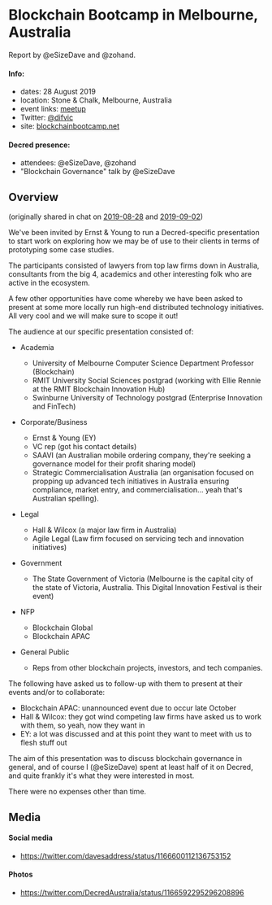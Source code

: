 # Blockchain Bootcamp in Melbourne, Australia

Report by @eSizeDave and @zohand.

#### Info:

- dates: 28 August 2019
- location: Stone & Chalk, Melbourne, Australia
- event links: [meetup](https://www.meetup.com/blockchaincentre/events/263601014/)
- Twitter: [@difvic](https://twitter.com/difvic)
- site: [blockchainbootcamp.net](https://www.blockchainbootcamp.net/)

#### Decred presence:

- attendees: @eSizeDave, @zohand
- "Blockchain Governance" talk by @eSizeDave

## Overview

(originally shared in chat on [2019-08-28](https://matrix.to/#/!OfChXgczrIlpEZSFAv:decred.org/$156697235011245SxvJY:decred.org) and [2019-09-02](https://matrix.to/#/!aNPTuiryMFmdMQWUzb:decred.org/$156739040517633gdQNG:decred.org))

We've been invited by Ernst & Young to run a Decred-specific presentation to start work on exploring how we may be of use to their clients in terms of prototyping some case studies.

The participants consisted of lawyers from top law firms down in Australia, consultants from the big 4, academics and other interesting folk who are active in the ecosystem.

A few other opportunities have come whereby we have been asked to present at some more locally run high-end distributed technology initiatives. All very cool and we will make sure to scope it out!

The audience at our specific presentation consisted of:

- Academia
  - University of Melbourne Computer Science Department Professor (Blockchain)
  - RMIT University Social Sciences postgrad (working with Ellie Rennie at the RMIT Blockchain Innovation Hub)
  - Swinburne University of Technology postgrad (Enterprise Innovation and FinTech)

- Corporate/Business
  - Ernst & Young (EY)
  - VC rep (got his contact details)
  - SAAVI (an Australian mobile ordering company, they're seeking a governance model for their profit sharing model)
  - Strategic Commercialisation Australia (an organisation focused on propping up advanced tech initiatives in Australia ensuring compliance, market entry, and commercialisation... yeah that's Australian spelling).

- Legal
  - Hall & Wilcox (a major law firm in Australia)
  - Agile Legal (Law firm focused on servicing tech and innovation initiatives)

- Government
  - The State Government of Victoria (Melbourne is the capital city of the state of Victoria, Australia. This Digital Innovation Festival is their event)

- NFP
  - Blockchain Global
  - Blockchain APAC

- General Public
  - Reps from other blockchain projects, investors, and tech companies.

The following have asked us to follow-up with them to present at their events and/or to collaborate:

- Blockchain APAC: unannounced event due to occur late October
- Hall & Wilcox: they got wind competing law firms have asked us to work with them, so yeah, now they want in
- EY: a lot was discussed and at this point they want to meet with us to flesh stuff out

The aim of this presentation was to discuss blockchain governance in general, and of course I (@eSizeDave) spent at least half of it on Decred, and quite frankly it's what they were interested in most.

There were no expenses other than time.

## Media

#### Social media

- https://twitter.com/davesaddress/status/1166600112136753152

#### Photos

- https://twitter.com/DecredAustralia/status/1166592295296208896
